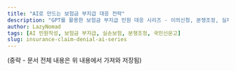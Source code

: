 ```yaml
--- 
title: "AI로 만드는 보험금 부지급 대응 전략"
description: "GPT를 활용한 보험금 부지급 민원 대응 시리즈 - 이의신청, 분쟁조정, 실제 사례 중심 대응법"
author: LazyNomad
tags: [AI 민원작성, 보험금 부지급, 실손보험, 분쟁조정, 국민신문고]
slug: insurance-claim-denial-ai-series
---
```


(중략 - 문서 전체 내용은 위 내용에서 가져와 저장됨)
